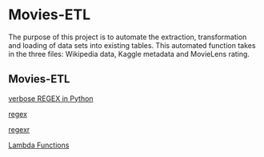 # Movies-ETL
The purpose of this project is to automate the extraction, transformation and loading of data sets into existing tables. This automated function takes in the three files: Wikipedia data, Kaggle metadata and MovieLens rating.

## Movies-ETL
[verbose REGEX in Python](https://stackoverflow.com/questions/13851794/how-to-implement-a-verbose-regex-in-python)

[regex](https://regex101.com/)

[regexr](https://regexr.com/)

[Lambda Functions](https://www.analyticsvidhya.com/blog/2020/03/what-are-lambda-functions-in-python/)

